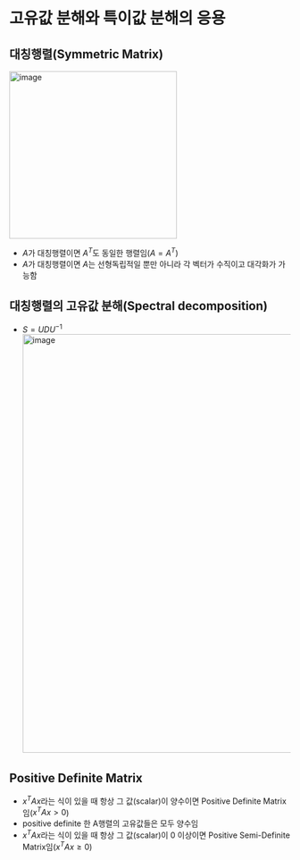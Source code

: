 # 고유값 분해와 특이값 분해의 응용


## 대칭행렬(Symmetric Matrix)

<img width="300" alt="image" src="https://github.com/y100861/Linear_Algebra/assets/107607076/ff479239-832f-4179-a0e5-7a054a17fab9"> <br/>
- $A$가 대칭행렬이면 $A^T$도 동일한 행렬임($A=A^T)$
- $A$가 대칭행렬이면 $A$는 선형독립적일 뿐만 아니라 각 벡터가 수직이고 대각화가 가능함


## 대칭행렬의 고유값 분해(Spectral decomposition)

- $S = UDU^{-1}$ <br/>
<img width="750" alt="image" src="https://github.com/y100861/Linear_Algebra/assets/107607076/5ca44ed0-afc0-41f4-ad7d-d55e86e1439c"> <br/>


## Positive Definite Matrix

- $x^TAx$라는 식이 있을 때 항상 그 값(scalar)이 양수이면 Positive Definite Matrix임($x^TAx > 0$)
- positive definite 한 A행렬의 고유값들은 모두 양수임
- $x^TAx$라는 식이 있을 때 항상 그 값(scalar)이 0 이상이면 Positive Semi-Definite Matrix임($x^TAx \geq 0$)
